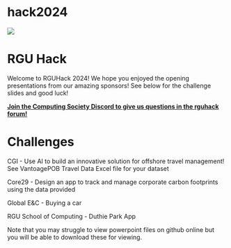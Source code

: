 # hack2024
<p float="left">
 <img src="https://rguhack.uk/images/logov2-1920.png" />
 <h1>RGU Hack </h1>
 Welcome to RGUHack 2024! We hope you enjoyed the opening presentations from our amazing sponsors!
 See below for the challenge slides and good luck!

 [**Join the Computing Society Discord to give us questions in the rguhack forum!**](https://discord.gg/nRRZS5JS)
 
 # Challenges

</p>

CGI - Use AI to build an innovative solution for offshore travel management! See VantoagePOB Travel Data Excel file for your dataset

Core29 - Design an app to track and manage corporate carbon footprints using the data provided

Global E&C - Buying a car 

RGU School of Computing - Duthie Park App

Note that you may struggle to view powerpoint files on github online but you will be able to download these for viewing.